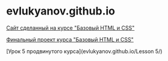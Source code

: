 # evlukyanov.github.io


[Сайт сделанный на курсе "Базовый HTML и CSS"](evlukyanov.github.io/Lukyanov_base/index.html)

[Финальный проект курса "Базовый HTML и CSS"](evlukyanov.github.io/Final_project/)

[Урок 5 продвинутого курса](evlukyanov.github.io/Lesson 5/)
